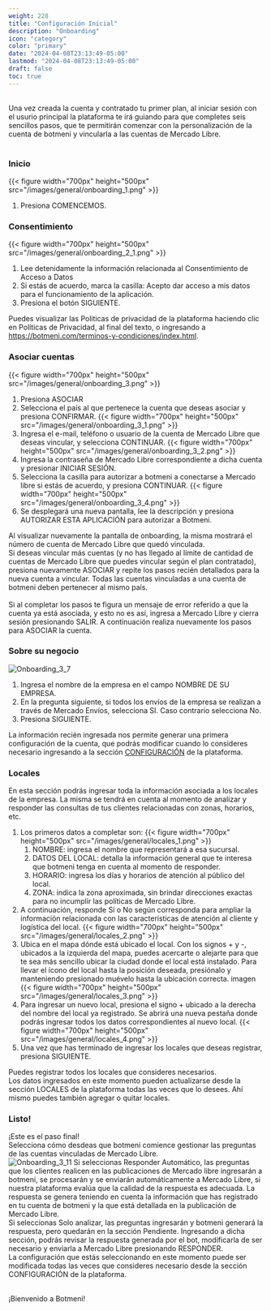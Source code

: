 ```yaml
---
weight: 228
title: "Configuración Inicial"
description: "Onboarding"
icon: "category"
color: "primary"
date: "2024-04-08T23:13:49-05:00"
lastmod: "2024-04-08T23:13:49-05:00"
draft: false
toc: true
---
```

<br>
 Una vez creada la cuenta y contratado tu primer plan, al iniciar sesión con el usurio principal la plataforma te irá guiando para que completes seis sencillos pasos, que te permitirán comenzar con la personalización de la cuenta de botmeni y vincularla a las cuentas de Mercado Libre. 
<br></br>

### Inicio

{{< figure width="700px" height="500px" src="/images/general/onboarding_1.png" >}}
1. Presiona COMENCEMOS. 
### Consentimiento
{{< figure width="700px" height="500px" src="/images/general/onboarding_2_1.png" >}}
1. Lee detenidamente la información relacionada al Consentimiento de Acceso a Datos
2. Si estás de acuerdo, marca la casilla: Acepto dar acceso a mis datos para el funcionamiento de la aplicación.
3. Presiona el botón SIGUIENTE.

Puedes visualizar las Politicas de privacidad de la plataforma haciendo clic en Políticas de Privacidad, al final del texto, o ingresando a <https://botmeni.com/terminos-y-condiciones/index.html>.

### Asociar cuentas

{{< figure width="700px" height="500px" src="/images/general/onboarding_3.png" >}}
1. Presiona ASOCIAR
2. Selecciona el país al que pertenece la cuenta que deseas asociar y presiona CONFIRMAR.
{{< figure width="700px" height="500px" src="/images/general/onboarding_3_1.png" >}}
3. Ingresa el e-mail, teléfono o usuario de la cuenta de Mercado Libre que deseas vincular, y selecciona CONTINUAR.
{{< figure width="700px" height="500px" src="/images/general/onboarding_3_2.png" >}}
4. Ingresa la contraseña de Mercado Libre correspondiente a dicha cuenta y presionar INICIAR SESIÓN.
5. Selecciona la casilla para autorizar a botmeni a conectarse a Mercado libre si estás de acuerdo, y presiona CONTINUAR.
{{< figure width="700px" height="500px" src="/images/general/onboarding_3_4.png" >}}
6. Se desplegará una nueva pantalla, lee la descripción y presiona AUTORIZAR ESTA APLICACIÓN para autorizar a Botmeni.

Al visualizar nuevamente la pantalla de onboarding, la misma mostrará el número de cuenta de Mercado Libre que quedó vinculada.<br>
Si deseas vincular más cuentas (y no has llegado al límite de cantidad de cuentas de Mercado Libre que puedes vincular según el plan contratado), presiona nuevamente ASOCIAR y repite los pasos recién detallados para la nueva cuenta a vincular. Todas las cuentas vinculadas a una cuenta de botmeni deben pertenecer al mismo país. <br></br>
Si al completar los pasos te figura un mensaje de error referido a que la cuenta ya está asociada, y esto no es así, ingresa a Mercado Libre y cierra sesión presionando SALIR. A continuación realiza nuevamente los pasos para ASOCIAR la cuenta.

### Sobre su negocio
![Onboarding_3_7](/images/general/onboarding_3_7.png) 
1. Ingresa el nombre de la empresa en el campo NOMBRE DE SU EMPRESA.
2. En la pregunta siguiente, si todos los envíos de la empresa se realizan a través de Mercado Envíos, selecciona SI. Caso contrario selecciona No.
3. Presiona SIGUIENTE.

La información recién ingresada nos permite generar una primera configuración de la cuenta, que podrás modificar cuando lo consideres necesario ingresando a la sección [CONFIGURACIÓN](../../Personaliza%20tu%20cuenta%20de%20botmeni/) de la plataforma.

### Locales

En esta sección podrás ingresar toda la información asociada a los locales de la empresa. La misma se tendrá en cuenta al momento de analizar y responder las consultas de tus clientes relacionadas con zonas, horarios, etc.
1. Los primeros datos a completar son:
{{< figure width="700px" height="500px" src="/images/general/locales_1.png" >}}
    1. NOMBRE: ingresa el nombre que representará a esa sucursal.
    2. DATOS DEL LOCAL: detalla la información general que te interesa que botmeni tenga en cuenta al momento de responder.
    3. HORARIO: ingresa los días y horarios de atención al público del local.
    4. ZONA: indica la zona aproximada, sin brindar direcciones exactas para no incumplir las políticas de Mercado Libre.
2. A continuación, responde Si o No según corresponda para ampliar la información relacionada con las características de atención al cliente y logística del local.
{{< figure width="700px" height="500px" src="/images/general/locales_2.png" >}}
3. Ubica en el mapa dónde está ubicado el local. Con los signos + y -, ubicados a la izquierda del mapa, puedes acercarte o alejarte para que te sea más sencillo ubicar la ciudad donde el local está instalado. Para llevar el ícono del local hasta la posición deseada, presiónalo y manteniendo presionado muévelo hasta la ubicación correcta.
imagen
{{< figure width="700px" height="500px" src="/images/general/locales_3.png" >}} 
4. Para ingresar un nuevo local, presiona el signo + ubicado a la derecha del nombre del local ya registrado. Se abrirá una nueva pestaña donde podrás ingresar todos los datos correspondientes al nuevo local.
{{< figure width="700px" height="500px" src="/images/general/locales_4.png" >}} 
5. Una vez que has terminado de ingresar los locales que deseas registrar, presiona SIGUIENTE.

Puedes registrar todos los locales que consideres necesarios.<br>
Los datos ingresados en este momento pueden actualizarse desde la sección LOCALES de la plataforma todas las veces que lo desees. Ahí mismo puedes también agregar o quitar locales. 

### Listo!

¡Este es el paso final! <br>
Selecciona cómo desdeas que botmeni comience gestionar las preguntas de las cuentas vinculadas de Mercado Libre.
<br>
![Onboarding_3_11](/images/general/onboarding_3_12.png) 
Si seleccionas Responder Automático, las preguntas que los clientes realicen en las publicaciones de Mercado libre ingresarán a botmeni, se procesarán y se enviarán automáticamente a Mercado Libre, si nuestra plataforma evalúa que la calidad de la respuesta es adecuada. La respuesta se genera teniendo en cuenta la información que has registrado en tu cuenta de botmeni y la que está detallada en la publicación de Mercado Libre.<br>
Si seleccionas Solo analizar, las preguntas ingresarán y botmeni generará la respuesta, pero quedarán en la sección Pendiente. Ingresando a dicha sección, podrás revisar la respuesta generada por el bot, modificarla de ser necesario y enviarla a Mercado Libre presionando RESPONDER.<br>
La configuración que estás seleccionando en este momento puede ser modificada  todas las veces que consideres necesario desde la sección CONFIGURACIÓN de la plataforma.<br></br>

¡Bienvenido a Botmeni!